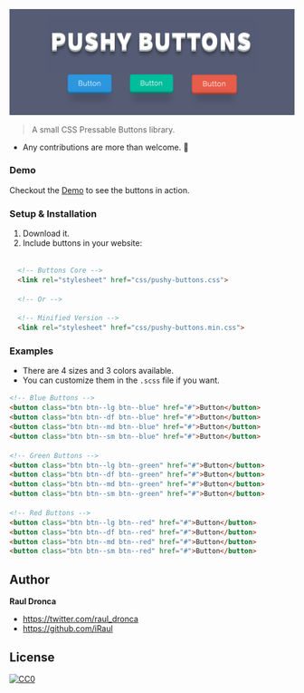 ![Pushy Buttons](readme-bg.png)
> A small CSS Pressable Buttons library.

- Any contributions are more than welcome. 🤗

### Demo

Checkout the [Demo](https://iraul.github.io/pushy-buttons/) to see the buttons in action.

### Setup & Installation
1. Download it.
2. Include buttons in your website:

```html

  <!-- Buttons Core -->
  <link rel="stylesheet" href="css/pushy-buttons.css">

  <!-- Or -->

  <!-- Minified Version -->
  <link rel="stylesheet" href="css/pushy-buttons.min.css">
```
### Examples
- There are 4 sizes and 3 colors available.
- You can customize them in the `.scss` file if you want.

```html
<!-- Blue Buttons -->
<button class="btn btn--lg btn--blue" href="#">Button</button>
<button class="btn btn--df btn--blue" href="#">Button</button>
<button class="btn btn--md btn--blue" href="#">Button</button>
<button class="btn btn--sm btn--blue" href="#">Button</button>

<!-- Green Buttons -->
<button class="btn btn--lg btn--green" href="#">Button</button>
<button class="btn btn--df btn--green" href="#">Button</button>
<button class="btn btn--md btn--green" href="#">Button</button>
<button class="btn btn--sm btn--green" href="#">Button</button>

<!-- Red Buttons -->
<button class="btn btn--lg btn--red" href="#">Button</button>
<button class="btn btn--df btn--red" href="#">Button</button>
<button class="btn btn--md btn--red" href="#">Button</button>
<button class="btn btn--sm btn--red" href="#">Button</button>
```
## Author

**Raul Dronca**

* https://twitter.com/raul_dronca
* https://github.com/iRaul

## License

[![CC0](https://licensebuttons.net/p/zero/1.0/88x31.png)](https://creativecommons.org/publicdomain/zero/1.0/)
